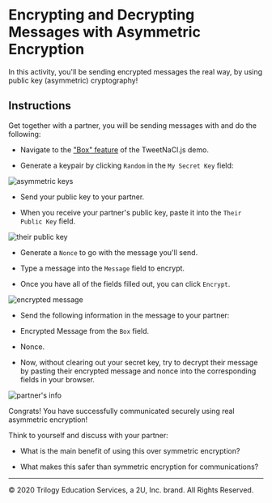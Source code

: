 # Encrypting and Decrypting Messages with Asymmetric Encryption

In this activity, you'll be sending encrypted messages the real way, by using public key (asymmetric) cryptography!

## Instructions

Get together with a partner, you will be sending messages with and do the following:

* Navigate to the ["Box" feature](https://tweetnacl.js.org/#/box) of the TweetNaCl.js demo.

* Generate a keypair by clicking `Random` in the `My Secret Key` field:

 ![asymmetric keys](Images/asymmetric-student-keys.png)

* Send your public key to your partner.

* When you receive your partner's public key, paste it into the `Their Public Key` field.

 ![their public key](Images/asymmetric-their-public.png)

* Generate a `Nonce` to go with the message you'll send.

* Type a message into the `Message` field to encrypt.

* Once you have all of the fields filled out, you can click `Encrypt`.

 ![encrypted message](Images/asymmetric-student-encrypted.png)

* Send the following information in the message to your partner:

 * Encrypted Message from the `Box` field.

 * Nonce.

* Now, without clearing out your secret key, try to decrypt their message by pasting their encrypted message and nonce into the corresponding fields in your browser.

 ![partner's info](Images/asymmetric-partners-info.png)

Congrats! You have successfully communicated securely using real asymmetric encryption!

Think to yourself and discuss with your partner:

* What is the main benefit of using this over symmetric encryption?

* What makes this safer than symmetric encryption for communications?

---

© 2020 Trilogy Education Services, a 2U, Inc. brand. All Rights Reserved.
